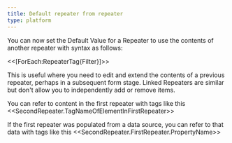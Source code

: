 ```yaml
---
title: Default repeater from repeater
type: platform
---
```


You can now set the Default Value for a Repeater to use the contents of another repeater with syntax as follows:

&lt;&lt;[ForEach:RepeaterTag{Filter}]&gt;&gt;

This is useful where you need to edit and extend the contents of a previous repeater, perhaps in a subsequent form stage. Linked Repeaters are similar but don't allow you to independently add or remove items.

You can refer to content in the first repeater with tags like this &lt;&lt;SecondRepeater.TagNameOfElementInFirstRepeater&gt;&gt;

If the first repeater was populated from a data source, you can refer to that data with tags like this &lt;&lt;SecondRepeater.FirstRepeater.PropertyName&gt;&gt;